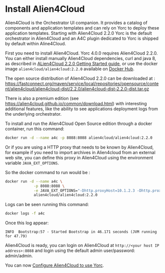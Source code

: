 # Install Alien4Cloud

Alien4Cloud is the Orchestrator UI companion.
It provides a catalog of components and application templates and can rely on Yorc to deploy these application templates.
Starting with Alien4Cloud 2.2.0 Yorc is the default orchestrator in Alien4Cloud and an A4C plugin dedicated to Yorc
is shipped by default within Aline4Cloud.

First you need to install Alien4Cloud. Yorc 4.0.0 requires Alien4Cloud 2.2.0.
You can either install manually Alien4Cloud dependencies, curl and java 8, as described
in [ALien4Cloud 2.2.0 Getting Started guide](https://alien4cloud.github.io/#/documentation/2.2.0/getting_started/new_getting_started.html),
or use the docker image `alien4cloud/alien4cloud:2.2.0` available on [Docker Hub](https://hub.docker.com/r/alien4cloud/alien4cloud/).

The open source distribution of Alien4Cloud 2.2.0 can be downloaded at :
<https://fastconnect.org/maven/service/local/repositories/opensource/content/alien4cloud/alien4cloud-dist/2.2.0/alien4cloud-dist-2.2.0-dist.tar.gz>

There is also a premium edition (see <https://alien4cloud.github.io/common/download.html>)
with interesting additional features, like the ability to see applications deployment
logs from the underlying orchestrator.

To install and run the Alien4Cloud Open Source edition through a docker container, run this command:

```bash
docker run -d --name a4c -p 8088:8088 alien4cloud/alien4cloud:2.2.0
```

Or if you are using a HTTP proxy that needs to be known by Alien4Cloud, for example
if you need to import archives in Alien4cloud from an external web site,
you can define this proxy in Alien4Cloud using the environment variable `JAVA_EXT_OPTIONS`.

So the docker command to run would be :

```bash
docker run -d --name a4c \
             -p 8088:8088 \
             -e JAVA_EXT_OPTIONS="-Dhttp.proxyHost=10.1.2.3 -Dhttp.proxyPort=8080 -Dhttp.nonProxyHosts=\"127.0.0.1|10.11.12.13|10.20.*\"" \
             alien4cloud/alien4cloud:2.2.0
```

Logs can be seen running this command:

```bash
docker logs -f a4c
```

Once this log appear:

```
INFO  Bootstrap:57 - Started Bootstrap in 46.171 seconds (JVM running for 47.79)
```

Alien4Cloud is ready, you can login on Alien4Cloud at `http://<your host IP address>:8088`
and login using the default admin user/password: admin/admin.

You can now [Configure Alien4Cloud to use Yorc](configure_a4c_yorc.md).
